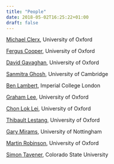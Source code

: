 ```yaml
---
title: "People"
date: 2018-05-02T16:25:22+01:00
draft: false
---
```



[Michael Clerx](http://www.cs.ox.ac.uk/people/michael.clerx/), University of Oxford

[Fergus Cooper](http://users.ox.ac.uk/~some3327/), University of Oxford

[David Gavaghan](https://www.cs.ox.ac.uk/people/David.Gavaghan/), University of Oxford

[Sanmitra Ghosh](https://www.mrc-bsu.cam.ac.uk/people/in-alphabetical-order/a-to-g/sanmitra-ghosh/), University of Cambridge

[Ben Lambert](https://ben-lambert.com/about/), Imperial College London

[Graham Lee](https://www.cs.ox.ac.uk/people/graham.lee/), University of Oxford

[Chon Lok Lei](http://www.dtc.ox.ac.uk/people/16/leic/), University of Oxford

[Thibault Lestang](https://www.cs.ox.ac.uk/people/thibault.lestang/), University of Oxford

[Gary Mirams](https://www.maths.nottingham.ac.uk/plp/pmzgm/), University of Nottingham

[Martin Robinson](https://www.cs.ox.ac.uk/people/martin.robinson/), University of Oxford

[Simon Tavener](https://www.math.colostate.edu/~tavener/), Colorado State University
